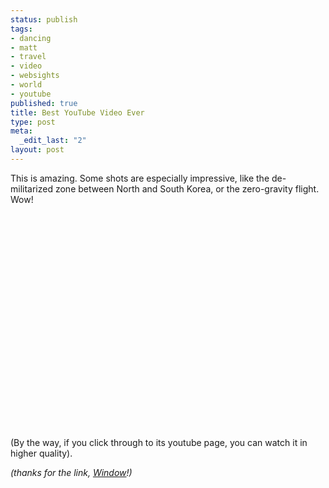 ```yaml
--- 
status: publish
tags: 
- dancing
- matt
- travel
- video
- websights
- world
- youtube
published: true
title: Best YouTube Video Ever
type: post
meta: 
  _edit_last: "2"
layout: post
---
```

This is amazing. Some shots are especially impressive, like the de-militarized zone between North and South Korea, or the zero-gravity flight. Wow!

<object width="425" height="344"><param name="movie" value="http://www.youtube.com/v/zlfKdbWwruY&hl=en&fs=1"></param><param name="allowFullScreen" value="true"></param><embed src="http://www.youtube.com/v/zlfKdbWwruY&hl=en&fs=1" type="application/x-shockwave-flash" allowfullscreen="true" width="425" height="344"></embed></object>

(By the way, if you click through to its youtube page, you can watch it in higher quality).

<em>(thanks for the link, <a href="http://twitter.com/window/statuses/862031953">Window</a>!)</em>
